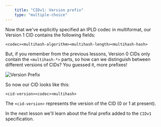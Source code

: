 ```yaml
---
    title: "CIDv1: Version prefix"
    type: "multiple-choice"
---
```


Now that we've explicitly specified an IPLD codec in multiformat, our Version 1 CID contains the following fields:

`<codec><multihash-algorithm><multihash-length><multihash-hash>`

But, if you remember from the previous lessons, Version 0 CIDs only contain the `<multihash-*>` parts, so how can we distinguish between different versions of CIDs? You guessed it, more prefixes!

![Version Prefix](tutorial-assets/T0006L04-version-prefix.jpg)

So now our CID looks like this:

`<cid-version><codec><multihash>`

The `<cid-version>` represents the version of the CID (0 or 1 at present).

In the next lesson we'll learn about the final prefix added to the `CIDv1` specification.
